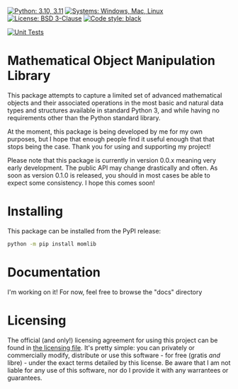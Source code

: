 [![Python: 3.10, 3.11](https://img.shields.io/badge/Python-3.10%2C%203.11-blue.svg)](https://www.python.org/)
[![Systems: Windows, Mac, Linux](https://img.shields.io/badge/Systems-Windows%2C%20Mac%2C%20Linux-blue.svg)]()
[![License: BSD 3-Clause](https://img.shields.io/badge/License-BSD_3--Clause-blue.svg)](https://opensource.org/licenses/BSD-3-Clause)
[![Code style: black](https://img.shields.io/badge/Style-Black%2C%20PEP--8-blue.svg)](https://github.com/psf/black)

[![Unit Tests](https://github.com/B-Roux/momlib/actions/workflows/tests.yml/badge.svg?branch=master)](https://github.com/B-Roux/momlib/actions/workflows/tests.yml)

# Mathematical Object Manipulation Library

This package attempts to capture a limited set of advanced mathematical objects and their associated operations in the most basic and natural data types and structures available in standard Python 3, and while having no requirements other than the Python standard library.

At the moment, this package is being developed by me for my own purposes, but I hope that enough people find it useful enough that that stops being the case. Thank you for using and supporting my project!

Please note that this package is currently in version 0.0.x meaning very early development. The public API may change drastically and often. As soon as version 0.1.0 is released, you should in most cases be able to expect some consistency. I hope this comes soon!

# Installing

This package can be installed from the PyPI release:

```sh
python -m pip install momlib
```

# Documentation
I'm working on it! For now, feel free to browse the "docs" directory

# Licensing
The official (and only!) licensing agreement for using this project can be found in [the licensing file](./LICENSE.md). It's pretty simple: you can privately or commercially modify, distribute or use this software - for free (gratis *and* libre) - under the exact terms detailed by this license. Be aware that I am not liable for any use of this software, nor do I provide it with any warrantees or guarantees.
